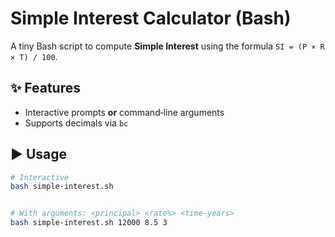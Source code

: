 # Simple Interest Calculator (Bash)


A tiny Bash script to compute **Simple Interest** using the formula `SI = (P × R × T) / 100`.


## ✨ Features
- Interactive prompts **or** command‑line arguments
- Supports decimals via `bc`


## ▶️ Usage
```bash
# Interactive
bash simple-interest.sh


# With arguments: <principal> <rate%> <time-years>
bash simple-interest.sh 12000 8.5 3
